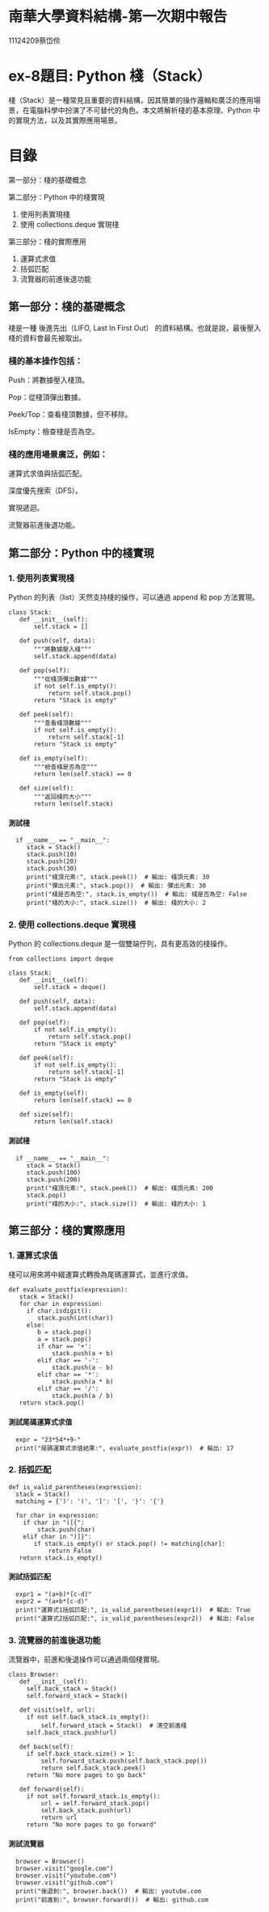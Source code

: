 # 南華大學資料結構-第一次期中報告
11124209蔡岱伶
# ex-8題目: Python 棧（Stack）
棧（Stack）是一種常見且重要的資料結構，因其簡單的操作邏輯和廣泛的應用場景，在電腦科學中扮演了不可替代的角色。本文將解析棧的基本原理、Python 中的實現方法，以及其實際應用場景。
# 目錄
第一部分：棧的基礎概念

第二部分：Python 中的棧實現
1. 使用列表實現棧
2. 使用 collections.deque 實現棧
   
第三部分：棧的實際應用
1. 運算式求值
2. 括弧匹配
3. 流覽器的前進後退功能

## 第一部分：棧的基礎概念
棧是一種 後進先出（LIFO, Last In First Out） 的資料結構。也就是說，最後壓入棧的資料會最先被取出。

### 棧的基本操作包括：

  Push：將數據壓入棧頂。
  
  Pop：從棧頂彈出數據。
  
  Peek/Top：查看棧頂數據，但不移除。
  
  IsEmpty：檢查棧是否為空。
  
### 棧的應用場景廣泛，例如：

  運算式求值與括弧匹配。
  
  深度優先搜索（DFS）。
  
  實現遞迴。
  
  流覽器前進後退功能。
## 第二部分：Python 中的棧實現
### 1. 使用列表實現棧
Python 的列表（list）天然支持棧的操作，可以通過 append 和 pop 方法實現。

    class Stack:
       def __init__(self):
           self.stack = []
 
       def push(self, data):
           """將數據壓入棧"""
           self.stack.append(data)
 
       def pop(self):
           """從棧頂彈出數據"""
           if not self.is_empty():
               return self.stack.pop()
           return "Stack is empty"
 
       def peek(self):
           """查看棧頂數據"""
           if not self.is_empty():
               return self.stack[-1]
           return "Stack is empty"
 
       def is_empty(self):
           """檢查棧是否為空"""
           return len(self.stack) == 0
 
       def size(self):
           """返回棧的大小"""
           return len(self.stack)
 
#### 測試棧

      if __name__ == "__main__":
         stack = Stack()
         stack.push(10)
         stack.push(20)
         stack.push(30)
         print("棧頂元素:", stack.peek())  # 輸出: 棧頂元素: 30
         print("彈出元素:", stack.pop())  # 輸出: 彈出元素: 30
         print("棧是否為空:", stack.is_empty())  # 輸出: 棧是否為空: False
         print("棧的大小:", stack.size())  # 輸出: 棧的大小: 2

### 2. 使用 collections.deque 實現棧
Python 的 collections.deque 是一個雙端佇列，具有更高效的棧操作。

    from collections import deque

    class Stack:
       def __init__(self):
           self.stack = deque()
 
       def push(self, data):
           self.stack.append(data)
 
       def pop(self):
           if not self.is_empty():
               return self.stack.pop()
           return "Stack is empty"
 
       def peek(self):
           if not self.is_empty():
               return self.stack[-1]
           return "Stack is empty"
 
       def is_empty(self):
           return len(self.stack) == 0
 
       def size(self):
           return len(self.stack)
 
#### 測試棧

      if __name__ == "__main__":
         stack = Stack()
         stack.push(100)
         stack.push(200)
         print("棧頂元素:", stack.peek())  # 輸出: 棧頂元素: 200
         stack.pop()
         print("棧的大小:", stack.size())  # 輸出: 棧的大小: 1
         
## 第三部分：棧的實際應用
### 1. 運算式求值
棧可以用來將中綴運算式轉換為尾碼運算式，並進行求值。

    def evaluate_postfix(expression):
       stack = Stack()
       for char in expression:
         if char.isdigit():
            stack.push(int(char))
         else:
            b = stack.pop()
            a = stack.pop()
            if char == '+':
                stack.push(a + b)
            elif char == '-':
                stack.push(a - b)
            elif char == '*':
                stack.push(a * b)
            elif char == '/':
                stack.push(a / b)
       return stack.pop()
 
#### 測試尾碼運算式求值
      expr = "23*54*+9-"
      print("尾碼運算式求值結果:", evaluate_postfix(expr))  # 輸出: 17
### 2. 括弧匹配

    def is_valid_parentheses(expression):
      stack = Stack()
      matching = {')': '(', ']': '[', '}': '{'}
 
      for char in expression:
        if char in "([{":
            stack.push(char)
        elif char in ")]}":
           if stack.is_empty() or stack.pop() != matching[char]:
               return False
       return stack.is_empty()

#### 測試括弧匹配
      expr1 = "(a+b)*[c-d]"
      expr2 = "(a+b*[c-d)"
      print("運算式1括弧匹配:", is_valid_parentheses(expr1))  # 輸出: True
      print("運算式2括弧匹配:", is_valid_parentheses(expr2))  # 輸出: False
### 3. 流覽器的前進後退功能
流覽器中，前進和後退操作可以通過兩個棧實現。

    class Browser:
       def __init__(self):
         self.back_stack = Stack()
         self.forward_stack = Stack()
 
       def visit(self, url):
         if not self.back_stack.is_empty():
             self.forward_stack = Stack()  # 清空前進棧
         self.back_stack.push(url)
 
       def back(self):
         if self.back_stack.size() > 1:
             self.forward_stack.push(self.back_stack.pop())
             return self.back_stack.peek()
         return "No more pages to go back"
 
       def forward(self):
         if not self.forward_stack.is_empty():
             url = self.forward_stack.pop()
             self.back_stack.push(url)
             return url
         return "No more pages to go forward"

#### 測試流覽器
      browser = Browser()
      browser.visit("google.com")
      browser.visit("youtube.com")
      browser.visit("github.com")
      print("後退到:", browser.back())  # 輸出: youtube.com
      print("前進到:", browser.forward())  # 輸出: github.com

